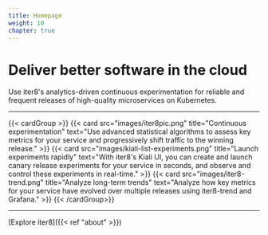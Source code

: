 ```yaml
---
title: Homepage
weight: 10
chapter: true
---
```


# Deliver better software in the cloud

Use iter8's analytics-driven continuous experimentation for reliable and frequent releases of high-quality microservices on Kubernetes.

***

{{< cardGroup >}}
  {{< card src="images/iter8pic.png" title="Continuous experimentation" text="Use advanced statistical algorithms to assess key metrics for your service and progressively shift traffic to the winning release." >}}
  {{< card src="images/kiali-list-experiments.png" title="Launch experiments rapidly" text="With iter8's Kiali UI, you can create and launch canary release experiments for your service in seconds, and observe and control these experiments in real-time." >}}
  {{< card src="images/iter8-trend.png" title="Analyze long-term trends" text="Analyze how key metrics for your service have evolved over multiple releases using iter8-trend and Grafana." >}}
{{< /cardGroup>}}

***

[Explore iter8]({{< ref "about" >}})